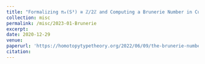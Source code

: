 ```yaml
---
title: "Formalizing π₄(S³) ≅ ℤ/2ℤ and Computing a Brunerie Number in Cubical Agda"
collection: misc
permalink: /misc/2023-01-Brunerie
excerpt:
date: 2020-12-29
venue:
paperurl: 'https://homotopytypetheory.org/2022/06/09/the-brunerie-number-is-2/'
citation:
---
```

